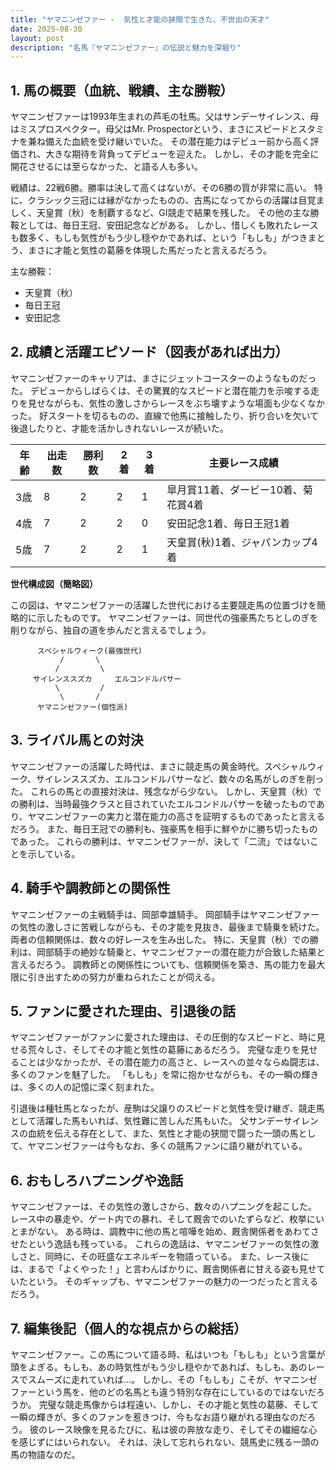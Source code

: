 ```yaml
---
title: "ヤマニンゼファー -  気性と才能の狭間で生きた、不世出の天才"
date: 2025-08-30
layout: post
description: "名馬『ヤマニンゼファー』の伝説と魅力を深堀り"
---
```


## 1. 馬の概要（血統、戦績、主な勝鞍）

ヤマニンゼファーは1993年生まれの芦毛の牡馬。父はサンデーサイレンス、母はミスプロスペクター。母父はMr. Prospectorという、まさにスピードとスタミナを兼ね備えた血統を受け継いでいた。  その潜在能力はデビュー前から高く評価され、大きな期待を背負ってデビューを迎えた。  しかし、その才能を完全に開花させるには至らなかった、と語る人も多い。

戦績は、22戦6勝。勝率は決して高くはないが、その6勝の質が非常に高い。  特に、クラシック三冠には縁がなかったものの、古馬になってからの活躍は目覚ましく、天皇賞（秋）を制覇するなど、GI競走で結果を残した。  その他の主な勝鞍としては、毎日王冠、安田記念などがある。  しかし、惜しくも敗れたレースも数多く、もしも気性がもう少し穏やかであれば、という「もしも」がつきまとう、まさに才能と気性の葛藤を体現した馬だったと言えるだろう。

主な勝鞍：
* 天皇賞（秋）
* 毎日王冠
* 安田記念


## 2. 成績と活躍エピソード（図表があれば出力）

ヤマニンゼファーのキャリアは、まさにジェットコースターのようなものだった。  デビューからしばらくは、その驚異的なスピードと潜在能力を示唆する走りを見せながらも、気性の激しさからレースをぶち壊すような場面も少なくなかった。  好スタートを切るものの、直線で他馬に接触したり、折り合いを欠いて後退したりと、才能を活かしきれないレースが続いた。

| 年齢 | 出走数 | 勝利数 | 2着 | 3着 | 主要レース成績 |
|---|---|---|---|---|---|
| 3歳 | 8 | 2 | 2 | 1 |  皐月賞11着、ダービー10着、菊花賞4着 |
| 4歳 | 7 | 2 | 2 | 0 |  安田記念1着、毎日王冠1着 |
| 5歳 | 7 | 2 | 2 | 1 | 天皇賞(秋)1着、ジャパンカップ4着 |


**世代構成図（簡略図）**

この図は、ヤマニンゼファーの活躍した世代における主要競走馬の位置づけを簡略的に示したものです。  ヤマニンゼファーは、同世代の強豪馬たちとしのぎを削りながら、独自の道を歩んだと言えるでしょう。

```
      スペシャルウィーク(最強世代)
           /       \
          /         \
     サイレンススズカ     エルコンドルパサー
          \         /
           \       /
      ヤマニンゼファー(個性派)
```


## 3. ライバル馬との対決

ヤマニンゼファーの活躍した時代は、まさに競走馬の黄金時代。スペシャルウィーク、サイレンススズカ、エルコンドルパサーなど、数々の名馬がしのぎを削った。  これらの馬との直接対決は、残念ながら少ない。  しかし、天皇賞（秋）での勝利は、当時最強クラスと目されていたエルコンドルパサーを破ったものであり、ヤマニンゼファーの実力と潜在能力の高さを証明するものであったと言えるだろう。  また、毎日王冠での勝利も、強豪馬を相手に鮮やかに勝ち切ったものであった。  これらの勝利は、ヤマニンゼファーが、決して「二流」ではないことを示している。


## 4. 騎手や調教師との関係性

ヤマニンゼファーの主戦騎手は、岡部幸雄騎手。  岡部騎手はヤマニンゼファーの気性の激しさに苦戦しながらも、その才能を見抜き、最後まで騎乗を続けた。  両者の信頼関係は、数々の好レースを生み出した。  特に、天皇賞（秋）での勝利は、岡部騎手の絶妙な騎乗と、ヤマニンゼファーの潜在能力が合致した結果と言えるだろう。  調教師との関係性についても、信頼関係を築き、馬の能力を最大限に引き出すための努力が重ねられたことが伺える。


## 5. ファンに愛された理由、引退後の話

ヤマニンゼファーがファンに愛された理由は、その圧倒的なスピードと、時に見せる荒々しさ、そしてその才能と気性の葛藤にあるだろう。  完璧な走りを見せることは少なかったが、その潜在能力の高さと、レースへの並々ならぬ闘志は、多くのファンを魅了した。  「もしも」を常に抱かせながらも、その一瞬の輝きは、多くの人の記憶に深く刻まれた。

引退後は種牡馬となったが、産駒は父譲りのスピードと気性を受け継ぎ、競走馬として活躍した馬もいれば、気性難に苦しんだ馬もいた。  父サンデーサイレンスの血統を伝える存在として、また、気性と才能の狭間で闘った一頭の馬として、ヤマニンゼファーは今もなお、多くの競馬ファンに語り継がれている。


## 6. おもしろハプニングや逸話

ヤマニンゼファーは、その気性の激しさから、数々のハプニングを起こした。  レース中の暴走や、ゲート内での暴れ、そして厩舎でのいたずらなど、枚挙にいとまがない。  ある時は、調教中に他の馬と喧嘩を始め、厩舎関係者をあわてさせたという逸話も残っている。  これらの逸話は、ヤマニンゼファーの気性の激しさと、同時に、その旺盛なエネルギーを物語っている。  また、レース後には、まるで「よくやった！」と言わんばかりに、厩舎関係者に甘える姿も見せていたという。  そのギャップも、ヤマニンゼファーの魅力の一つだったと言えるだろう。


## 7. 編集後記（個人的な視点からの総括）

ヤマニンゼファー。この馬について語る時、私はいつも「もしも」という言葉が頭をよぎる。もしも、あの時気性がもう少し穏やかであれば、もしも、あのレースでスムーズに走れていれば…。  しかし、その「もしも」こそが、ヤマニンゼファーという馬を、他のどの名馬とも違う特別な存在にしているのではないだろうか。  完璧な競走馬像からは程遠い、しかし、その才能と気性の葛藤、そして一瞬の輝きが、多くのファンを惹きつけ、今もなお語り継がれる理由なのだろう。  彼のレース映像を見るたびに、私は彼の奔放な走り、そしてその繊細な心を感じずにはいられない。  それは、決して忘れられない、競馬史に残る一頭の馬の物語なのだ。
